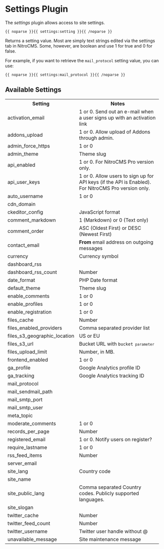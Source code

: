 # Settings Plugin

The _settings_ plugin allows access to site settings.

	{{ noparse }}{{ settings:setting }}{{ /noparse }}
	
Returns a setting value. Most are simply text strings edited via the settings tab in NitroCMS. Some, however, are boolean and use 1 for true and 0 for false.

For example, if you want to retrieve the `mail_protocol` setting value, you can use:

	{{ noparse }}{{ settings:mail_protocol }}{{ /noparse }}

## Available Settings

<table cellpadding="0" cellspacing="0">
	<tbody>
		<tr>
			<th>Setting</th>
			<th>Notes</th>
		</tr>
		<tr>
			<td width="210">activation_email</td>
			<td>1 or 0. Send out an e-mail when a user signs up with an activation link</td>
		</tr>
		<tr>
			<td>addons_upload</td>
			<td>1 or 0. Allow upload of Addons through admin.</td>
		</tr>
		<tr>
			<td>admin_force_https</td>
			<td>1 or 0</td>
		</tr>
		<tr>
			<td>admin_theme</td>
			<td>Theme slug</td>
		</tr>
		<tr>
			<td>api_enabled</td>
			<td>1 or 0. For NitroCMS Pro version only.</td>
		</tr>
		<tr>
			<td>api_user_keys</td>
			<td>1 or 0. Allow users to sign up for API keys (if the API is Enabled). For NitroCMS Pro version only.</td>
		</tr>
		<tr>
			<td>auto_username</td>
			<td>1 or 0</td>
		</tr>
		<tr>
			<td>cdn_domain</td>
			<td>&nbsp;</td>
		</tr>
		<tr>
			<td>ckeditor_config</td>
			<td>JavaScript format</td>
		</tr>
		<tr>
			<td>comment_markdown</td>
			<td>1 (Markdown) or 0 (Text only)</td>
		</tr>
		<tr>
			<td>comment_order</td>
			<td>ASC (Oldest First) or DESC (Newest First)</td>
		</tr>
		<tr>
			<td>contact_email</td>
			<td><strong>From</strong> email address on outgoing messages</td>
		</tr>
		<tr>
			<td>currency</td>
			<td>Currency symbol</td>
		</tr>
		<tr>
			<td>dashboard_rss</td>
			<td>&nbsp;</td>
		</tr>
		<tr>
			<td>dashboard_rss_count</td>
			<td>Number</td>
		</tr>
		<tr>
			<td>date_format</td>
			<td>PHP Date format</td>
		</tr>
		<tr>
			<td>default_theme</td>
			<td>Theme slug</td>
		</tr>
		<tr>
			<td>enable_comments</td>
			<td>1 or 0</td>
		</tr>
		<tr>
			<td>enable_profiles</td>
			<td>1 or 0</td>
		</tr>
		<tr>
			<td>enable_registration</td>
			<td>1 or 0</td>
		</tr>
		<tr>
			<td>files_cache</td>
			<td>Number</td>
		</tr>
		<tr>
			<td>files_enabled_providers</td>
			<td>Comma separated provider list</td>
		</tr>
		<tr>
			<td>files_s3_geographic_location</td>
			<td>US or EU</td>
		</tr>
		<tr>
			<td>files_s3_url</td>
			<td>Bucket URL with <code>bucket<code> parameter</td>
		</tr>
		<tr>
			<td>files_upload_limit</td>
			<td>Number, in MB.</td>
		</tr>
		<tr>
			<td>frontend_enabled</td>
			<td>1 or 0</td>
		</tr>
		<tr>
			<td>ga_profile</td>
			<td>Google Analytics profile ID</td>
		</tr>
		<tr>
			<td>ga_tracking</td>
			<td>Google Analytics tracking ID</td>
		</tr>
		<tr>
			<td>mail_protocol</td>
			<td>&nbsp;</td>
		</tr>
		<tr>
			<td>mail_sendmail_path</td>
			<td>&nbsp;</td>
		</tr>
		<tr>
			<td>mail_smtp_port</td>
			<td>&nbsp;</td>
		</tr>
		<tr>
			<td>mail_smtp_user</td>
			<td>&nbsp;</td>
		</tr>
		<tr>
			<td>meta_topic</td>
			<td>&nbsp;</td>
		</tr>
		<tr>
			<td>moderate_comments</td>
			<td>1 or 0</td>
		</tr>
		<tr>
			<td>records_per_page</td>
			<td>Number</td>
		</tr>
		<tr>
			<td>registered_email</td>
			<td>1 or 0. Notify users on register?</td>
		</tr>
		<tr>
			<td>require_lastname</td>
			<td>1 or 0</td>
		</tr>
		<tr>
			<td>rss_feed_items</td>
			<td>Number</td>
		</tr>
		<tr>
			<td>server_email</td>
			<td>&nbsp;</td>
		</tr>
		<tr>
			<td>site_lang</td>
			<td>Country code</td>
		</tr>
		<tr>
			<td>site_name</td>
			<td>&nbsp;</td>
		</tr>
		<tr>
			<td>site_public_lang</td>
			<td>Comma separated Country codes. Publicly supported languages.</td>
		</tr>
		<tr>
			<td>site_slogan</td>
			<td>&nbsp;</td>
		</tr>
		<tr>
			<td>twitter_cache</td>
			<td>Number</td>
		</tr>
		<tr>
			<td>twitter_feed_count</td>
			<td>Number</td>
		</tr>
		<tr>
			<td>twitter_username</td>
			<td>Twitter user handle without @</td>
		</tr>
		<tr>
			<td>unavailable_message</td>
			<td>Site maintenance message</td>
		</tr>
	</tbody>
</table>